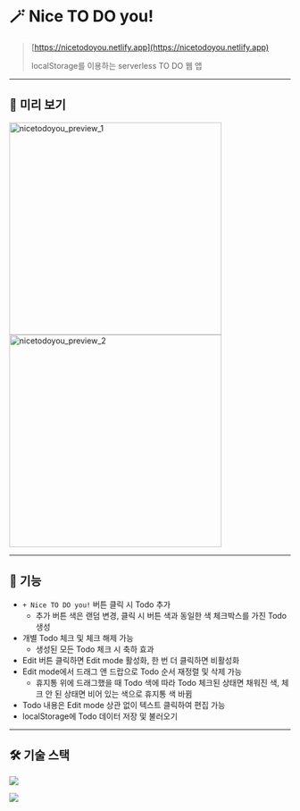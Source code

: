 # 🪄 Nice TO DO you!

> [https://nicetodoyou.netlify.app](https://nicetodoyou.netlify.app)
>
> localStorage를 이용하는 serverless TO DO 웹 앱

---

## 🔎 미리 보기

<p>
<img alt='nicetodoyou_preview_1' src='https://user-images.githubusercontent.com/91963656/212108086-a14c3e2f-fc32-4e9a-822b-1b78ae7c044f.gif' width='380px' /> <img alt='nicetodoyou_preview_2' src='https://user-images.githubusercontent.com/91963656/212108106-a4bdff83-5d8b-4f4d-89ce-76d78f5d1306.gif' width='380px' />
</p>

---

## 🚀 기능

- `+ Nice TO DO you!` 버튼 클릭 시 Todo 추가
  - 추가 버튼 색은 랜덤 변경, 클릭 시 버튼 색과 동일한 색 체크박스를 가진 Todo 생성
- 개별 Todo 체크 및 체크 해제 가능
  - 생성된 모든 Todo 체크 시 축하 효과
- Edit 버튼 클릭하면 Edit mode 활성화, 한 번 더 클릭하면 비활성화
- Edit mode에서 드래그 앤 드랍으로 Todo 순서 재정렬 및 삭제 가능
  - 휴지통 위에 드래그했을 때 Todo 색에 따라 Todo 체크된 상태면 채워진 색, 체크 안 된 상태면 비어 있는 색으로 휴지통 색 바뀜
- Todo 내용은 Edit mode 상관 없이 텍스트 클릭하여 편집 가능
- localStorage에 Todo 데이터 저장 및 불러오기

---

## 🛠 기술 스택

<img src="https://img.shields.io/static/v1?label=React&message=18.2.0&color=61DAFB&style=for-the-badge&logo=react" />

<img src="https://img.shields.io/static/v1?label=styled-components
&message=5.3.6&color=DB7093&style=for-the-badge&logo=styled-components" />
